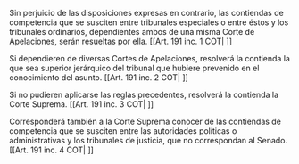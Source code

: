 Sin perjuicio de las disposiciones expresas en contrario, las contiendas de competencia que se susciten entre tribunales especiales o entre éstos y los tribunales ordinarios, dependientes ambos de una misma Corte de Apelaciones, serán resueltas por ella. [[Art. 191 inc. 1 COT| ]]

Si dependieren de diversas Cortes de Apelaciones, resolverá la contienda la que sea superior jerárquico del tribunal que hubiere prevenido en el conocimiento del asunto. [[Art. 191 inc. 2 COT| ]]

Si no pudieren aplicarse las reglas precedentes, resolverá la contienda la Corte Suprema. [[Art. 191 inc. 3 COT| ]]

Corresponderá también a la Corte Suprema conocer de las contiendas de competencia que se susciten entre las autoridades políticas o administrativas y los tribunales de justicia, que no correspondan al Senado. [[Art. 191 inc. 4 COT| ]]